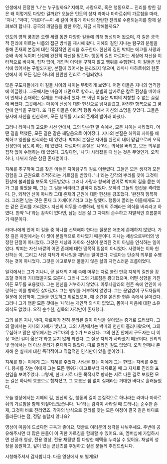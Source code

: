 인생에서 진정한 '나'는 누구일까요?
지혜로,
사랑으로,
혹은 행동으로… 진리를 향한 길은 왜 이렇게도 다양한
걸까요?
오늘은 인도의 성자 라마나 마하르쉬의 가르침을 따라,
'지나',
'박띠',
'까르마'—이 세 길이 어떻게 하나의 찬란한 진리로
수렴되는지를 함께 살펴보려 합니다.
궁극의 깨달음을 향한 여정,
지금 시작해볼까요?



인도의 영적 풍경은 오랜 세월 동안 다양한 길들에 의해
형성되어 왔으며,
각 길은 궁극적 진리에 이르는 나름의 접근 방식을
제시해 왔다.
지혜의 길인 지나는 탐구와 분별을 통해 존재의 본질에
대한 직접적인 인식을 추구한다.
헌신의 길인 박띠는 에고를 사랑과 숭배 속에 녹이며
신성에 완전히 자신을 맡긴다.
행동의 길인 까르마는 세상에 자신을 이타적으로 바치며,
집착 없이,
개인적 이익을 구하지 않고 행위를 수행한다.
이 길들은 방식에 있어서는 구별되지만,
본질에 있어서는 분리되지 않으며,
라마나 마하르쉬의 현존 안에서 이 모든 길은 하나의
찬란한 진리로 수렴되었다.

많은 구도자들에게 이 길들 사이의 차이는 뚜렷하게
보였다.
어떤 이들은 지나의 엄격함에 이끌렸다.
그곳에서는 마음이 내면으로 향하고,
분별의 날카로운 칼로 환상을 베어내어 언제나 존재하는
실재를 드러내려 했다.
또 어떤 이들은 박띠의 저항할 수 없는 끌림에 빠졌다.
그곳에서는 마음이 신성에 대한 헌신으로 넘쳐흘렀고,
완전한 항복으로 그 품 안에 안식을 구했다.
또 다른 이들은 이타적 행동 속에서 자신의 소명을
찾았다.
그들은 봉사에 자신을 헌신하며,
모든 행위를 지고의 존재의 발아래 바쳤다.

그러나 라마나의 고요한 시선 안에서,
그의 단순한 말 속에서,
모든 차이는 사라졌다.
어떤 길을 택했든,
모든 길은 같은 깨달음으로 이어졌다.
지나의 본질은 허위의 자아를 해체하고 영원을 인식하는
데 있었다.
박띠의 본질은 자아를 완전히 내어 맡김으로써 오직
신성만이 남도록 하는 데 있었다.
까르마의 본질은 '나'라는 의식을 버리고,
모든 의무를 집착 없이 수행하는 데 있었다.
그렇다면,
'나'가 사라졌을 때 남는 것은 무엇인가.
오직 하나,
나뉘지 않은 참된 존재뿐이다.

지혜를 추구하며 그를 찾은 이들은 자아탐구의 길로
이끌렸다.
그들은 모든 생각과 모든 경험을 그 근원으로 추적하라는
가르침을 받았다.
'나'라는 감각의 뿌리를 찾아 그것이 환상에 불과함을
보도록 인도받았다.
그러나 사랑과 항복의 언어로 박띠의 길을 묻는 이가
그를 찾았을 때,
그는 그 길을 버리라고 말하지 않았다.
오히려 그들의 헌신을 격려했다.
단,
외적인 신이 아니라 그대 존재의 근원에 대한 헌신을
강조했다.
'완전히 항복하라.
그러면 남는 것은 존재 그 자체이다'라고 그는 말했다.
행동에 끌리는 이들에게도 그는 같은 진리를 가리켰다.
자신의 의무를 수행하되,
행위의 주체라는 의식을 버리라고 하였다.
만약 '나'라는 감각이 없다면,
남는 것은 삶 그 자체의 순수하고 자발적인 흐름뿐이기
때문이다.

라마나에게 있어 이 길들 중 하나를 선택해야 한다는
질문은 애초에 존재하지 않았다.
가장 깊은 차원에서는 이 셋이 본질적으로 하나였기
때문이다.
지나는 세상으로부터의 냉정한 단절이 아니었다.
그것은 세상과 자아와 신성이 분리된 것이 아님을
인식하는 일이었다.
박띠는 자신 바깥의 어떤 존재에 대한 맹목적 믿음이
아니었다.
사랑하는 이와 헌신하는 이,
그리고 사랑 자체가 하나임을 깨닫는 일이었다.
까르마는 단순히 의무를 수행하는 것이 아니었다.
그것은 에고로부터 물들지 않은 삶의 자연스러운
흐름이었다.

일각에서는 그가 지나니,
곧 실재의 지혜 속에 머무는 자로 불린 만큼 지혜의
길만을 강조할 것이라 기대했을지도 모른다.
그러나 그의 가르침은 광대했으며,
어떤 성향을 가진 이든 모두를 포용했다.
그는 헌신을 거부하지 않았다.
아루나찰라의 현존 속에 연인이 사랑하는 이를 향하듯
살아갔다.
그는 행위를 거부하지 않았다.
그는 끊임없이 구도자들의 질문에 응답하며,
그들을 인도하고 위로했으며,
매 순간을 온전한 현존 속에서 살아갔다.
그러나 그가 행한 모든 것에는 '나'라는 개인적 의식이
없었고,
몸이나 마음에 대한 소유 의식도 없었다.
오직 순수한,
침묵의 자각만이 존재했다.

그의 삶은 지나,
박띠,
까르마가 전혀 분리된 길이 아님을 살아있는 증거로
드러냈다.
그의 말에서는 지나의 지혜가 빛났고,
그의 사랑에서는 박띠의 헌신이 흘러나왔으며,
그의 무심하고 맑은 행위에서는 까르마의 순수가
드러났다.
그의 현존 안에서 구도자는 더 이상 '어떤 길이
옳은가'라고 묻지 않게 되었다.
그 질문 자체가 사라졌기 때문이다.
진리의 빛 앞에서는 더 이상 분리가 존재하지 않았다.
따로 갈라진 길도 없었다.
오직 언제나 존재해 온 실재에 대한 즉각적이고 직접적인
인식만이 있을 뿐이었다.

지혜를 찾는 이에게 그는 지혜를 주었다.
사랑을 찾는 이에게 그는 한없는 자비를 주었다.
봉사를 찾는 이에게 그는 모든 행위가 에고로부터
자유로울 때 그 자체로 진리의 표현임을 보여주었다.
그렇게,
한때 서로 다른 목적지로 향하는 서로 다른 길로 보였던
모든 길은 하나의 흐름으로 합쳐졌고,
그 흐름은 쉼 없이 실재라는 거대한 바다로 흘러들었다.



오늘 영상에서는 지혜의 길,
헌신의 길,
행동의 길이 본질적으로 하나라는 라마나 마하르쉬의
가르침을 함께 되짚어보았습니다.
'나'라는 감각이 사라질 때 드러나는 순수한 존재,
그것이 바로 진리였죠.
각자의 방식으로 진리를 찾는 모든 여정이 결국 같은
바다로 흘러든다는 점,
정말 놀랍지 않나요?

영상이 마음에 드셨다면 구독과 좋아요,
댓글로 여러분의 생각을 나눠주세요.
주변에 공유해주시면 더 많은 분들이 이 귀한 가르침을
함께할 수 있어요.
또,
멤버십에 가입하시면 선공개 영상,
전용 영상,
전용 채팅방 등 다양한 혜택을 누리실 수 있어요.
채널의 성장을 응원하고,
깊이 있는 콘텐츠를 후원하고 싶은 분들께 추천드립니다.

시청해주셔서 감사합니다.
다음 영상에서 또 뵐게요!